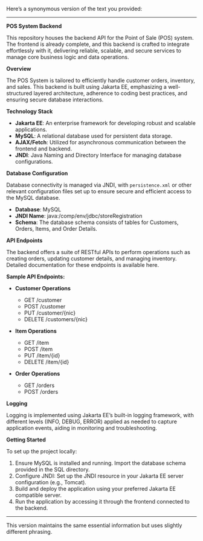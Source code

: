 Here’s a synonymous version of the text you provided:

---

**POS System Backend**

This repository houses the backend API for the Point of Sale (POS) system. The frontend is already complete, and this backend is crafted to integrate effortlessly with it, delivering reliable, scalable, and secure services to manage core business logic and data operations.

**Overview**

The POS System is tailored to efficiently handle customer orders, inventory, and sales. This backend is built using Jakarta EE, emphasizing a well-structured layered architecture, adherence to coding best practices, and ensuring secure database interactions.

**Technology Stack**

- **Jakarta EE**: An enterprise framework for developing robust and scalable applications.
- **MySQL**: A relational database used for persistent data storage.
- **AJAX/Fetch**: Utilized for asynchronous communication between the frontend and backend.
- **JNDI**: Java Naming and Directory Interface for managing database configurations.

**Database Configuration**

Database connectivity is managed via JNDI, with `persistence.xml` or other relevant configuration files set up to ensure secure and efficient access to the MySQL database.

- **Database**: MySQL
- **JNDI Name**: java:/comp/env/jdbc/storeRegistration
- **Schema**: The database schema consists of tables for Customers, Orders, Items, and Order Details.

**API Endpoints**

The backend offers a suite of RESTful APIs to perform operations such as creating orders, updating customer details, and managing inventory. Detailed documentation for these endpoints is available here.

**Sample API Endpoints:**

- **Customer Operations**
    - GET /customer
    - POST /customer
    - PUT /customer/{nic}
    - DELETE /customers/{nic}

- **Item Operations**
    - GET /item
    - POST /item
    - PUT /item/{id}
    - DELETE /item/{id}

- **Order Operations**
    - GET /orders
    - POST /orders

**Logging**

Logging is implemented using Jakarta EE’s built-in logging framework, with different levels (INFO, DEBUG, ERROR) applied as needed to capture application events, aiding in monitoring and troubleshooting.

**Getting Started**

To set up the project locally:

1. Ensure MySQL is installed and running. Import the database schema provided in the SQL directory.
2. Configure JNDI: Set up the JNDI resource in your Jakarta EE server configuration (e.g., Tomcat).
3. Build and deploy the application using your preferred Jakarta EE compatible server.
4. Run the application by accessing it through the frontend connected to the backend.

--- 

This version maintains the same essential information but uses slightly different phrasing.